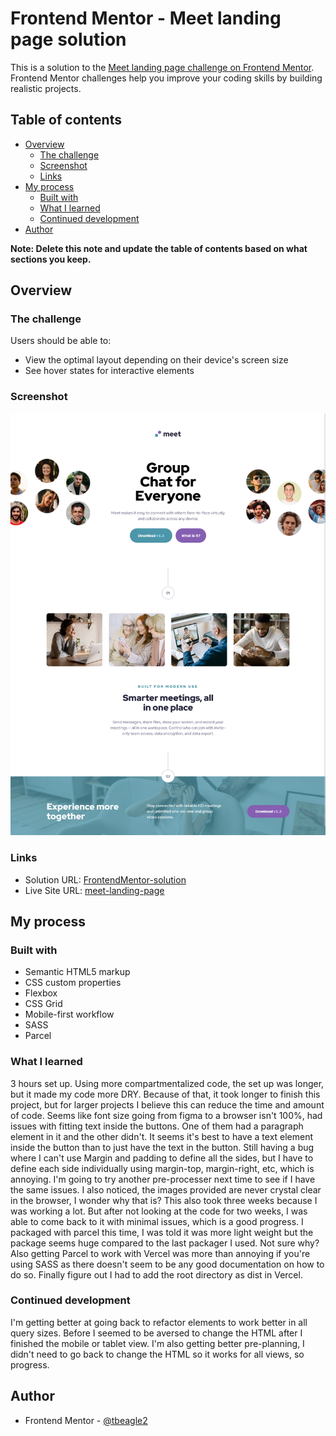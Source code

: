 # Frontend Mentor - Meet landing page solution

This is a solution to the [Meet landing page challenge on Frontend Mentor](https://www.frontendmentor.io/challenges/meet-landing-page-rbTDS6OUR). Frontend Mentor challenges help you improve your coding skills by building realistic projects. 

## Table of contents

- [Overview](#overview)
  - [The challenge](#the-challenge)
  - [Screenshot](#screenshot)
  - [Links](#links)
- [My process](#my-process)
  - [Built with](#built-with)
  - [What I learned](#what-i-learned)
  - [Continued development](#continued-development)
- [Author](#author)

**Note: Delete this note and update the table of contents based on what sections you keep.**

## Overview

### The challenge

Users should be able to:

- View the optimal layout depending on their device's screen size
- See hover states for interactive elements

### Screenshot

![](./screenshot.jpg)

### Links

- Solution URL: [FrontendMentor-solution](https://www.frontendmentor.io/solutions/meet-landing-page-7QyfGFTxvb)
- Live Site URL: [meet-landing-page](https://meet-landing-page-ten-sigma.vercel.app/)

## My process

### Built with

- Semantic HTML5 markup
- CSS custom properties
- Flexbox
- CSS Grid
- Mobile-first workflow
- SASS
- Parcel


### What I learned

3 hours set up. Using more compartmentalized code, the set up was longer, but it made my code more DRY. Because of that, it took longer to finish this project, but for larger projects I believe this can reduce the time and amount of code.
Seems like font size going from figma to a browser isn't 100%, had issues with fitting text inside the buttons. One of them had a paragraph element in it and the other didn't. It seems it's best to have a text element inside the button than to just have the text in the button. Still having a bug where I can't use Margin and padding to define all the sides, but I have to define each side individually using margin-top, margin-right, etc, which is annoying. I'm going to try another pre-processer next time to see if I have the same issues.
I also noticed, the images provided are never crystal clear in the browser, I wonder why that is?
This also took three weeks because I was working a lot. But after not looking at the code for two weeks, I was able to come back to it with minimal issues, which is a good progress.
I packaged with parcel this time, I was told it was more light weight but the package seems huge compared to the last packager I used. Not sure why? Also getting Parcel to work with Vercel was more than annoying if you're using SASS as there doesn't seem to be any good documentation on how to do so. Finally figure out I had to add the root directory as dist in Vercel.

### Continued development

I'm getting better at going back to refactor elements to work better in all query sizes. Before I seemed to be aversed to change the HTML after I finished the mobile or tablet view. I'm also getting better pre-planning, I didn't need to go back to change the HTML so it works for all views, so progress.



## Author

- Frontend Mentor - [@tbeagle2](https://www.frontendmentor.io/profile/tbeagle2)



